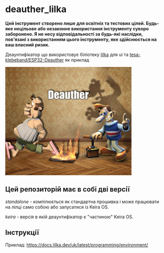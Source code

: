# deauther_lilka

**Цей інструмент створено лише для освітніх та тестових цілей. Будь-яке нецільове або незаконне використання інструменту суворо заборонено. Я не несу відповідальності за будь-які наслідки, пов'язані з використанням цього інструменту, яке здійснюється на ваш власний ризик.**

Деаунтифікатор що використовує біліотеку [lilka](https://github.com/and3rson/lilka) для ui та [tesa-klebeband/ESP32-Deauther](https://github.com/tesa-klebeband/ESP32-Deauther) як приклад

![Злий сусід який тікає від тплінка який прошили не так як потрібно, його кентом сусідом](./zloysoset.jpg)

## Цей репозиторій має в собі дві версії
*standalone* - компілюється як стандартна прошивка і може працювати на лілці само собою або запусатися із Keira OS.


*keira* - версія в якій деаунтифікатор є "частиною" Keira OS.  

## Інструкції
Приклад: https://docs.lilka.dev/uk/latest/programming/environment/
